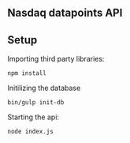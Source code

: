 ## Nasdaq datapoints API

## Setup

Importing third party libraries:
```
npm install
```

Initilizing the database
```
bin/gulp init-db
```

Starting the api:
```
node index.js
```
